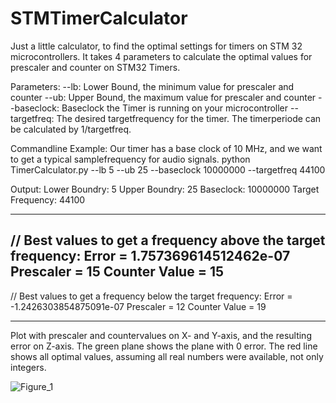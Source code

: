 # STMTimerCalculator

Just a little calculator, to find the optimal settings for timers on STM 32 microcontrollers. It takes 4 parameters to calculate the optimal values for prescaler and counter on STM32 Timers. 

Parameters:
--lb: Lower Bound, the minimum value for prescaler and counter
--ub: Upper Bound, the maximum value for prescaler and counter
--baseclock: Baseclock the Timer is running on your microcontroller
--targetfreq: The desired targetfrequency for the timer. The timerperiode can be calculated by 1/targetfreq.

Commandline Example:
Our timer has a base clock of 10 MHz, and we want to get a typical samplefrequency for audio signals.
python TimerCalculator.py --lb 5 --ub 25 --baseclock 10000000 --targetfreq 44100

Output:
Lower Boundry:  5
Upper Boundry:  25
Baseclock:  10000000
Target Frequency:  44100
*******************************
// Best values to get a frequency above the target frequency:
Error = 1.757369614512462e-07
Prescaler = 15
Counter Value = 15
-------------------------------
// Best values to get a frequency below the target frequency:
Error = -1.2426303854875091e-07
Prescaler = 12
Counter Value = 19
*******************************

Plot with prescaler and countervalues on X- and Y-axis, and the resulting error on Z-axis. The green plane shows the plane with 0 error.
The red line shows all optimal values, assuming all real numbers were available, not only integers. 

![Figure_1](https://github.com/SpeedyBK/STMTimerCalculator/assets/34403003/b90cfc61-12d0-4ce2-94c1-6f6f47ff8110)
